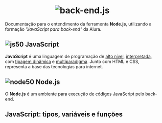<h1 align="center">
  <img src="https://i.ibb.co/2PK5CWd/JSBack-End.png" alt="back-end.js">
</h1>

Documentação para o entendimento da ferramenta **Node.js**, utilizando a formação _"JavaScript para back-end"_ da Alura.

## ![js50](https://user-images.githubusercontent.com/106445418/181271387-358960f0-a87b-4a7f-bd19-39f36deac11f.png) JavaScript
**JavaScript** é uma linguagem de programação de [alto nível](https://github.com/felipemadu13/Alura_JavaScript_Back_End/blob/ad6b300ce71c89492671876dfe1156989de5300a/alto_nivel.md), [interpretada](https://github.com/felipemadu13/Alura_JavaScript_Back_End/blob/d2341d663c37d871347332232c0613b503263a03/interpretada.md), com [tipagem dinâmica](https://github.com/felipemadu13/Alura_JavaScript_Back_End/blob/d2341d663c37d871347332232c0613b503263a03/tipagem.md) e [multiparadigma](https://github.com/felipemadu13/Alura_JavaScript_Back_End/blob/d2341d663c37d871347332232c0613b503263a03/multiparadigma.md). Junto com HTML e CSS, representa a base das tecnologias para internet.
 
## ![node50](https://user-images.githubusercontent.com/106445418/181272395-b4ca04e1-bb01-427b-ad38-dfb92a4ebe05.png) Node.js
O **Node.js** é um ambiente para execução de códigos JavaScript pelo back-end.


 ## JavaScript: tipos, variáveis e funções ##
